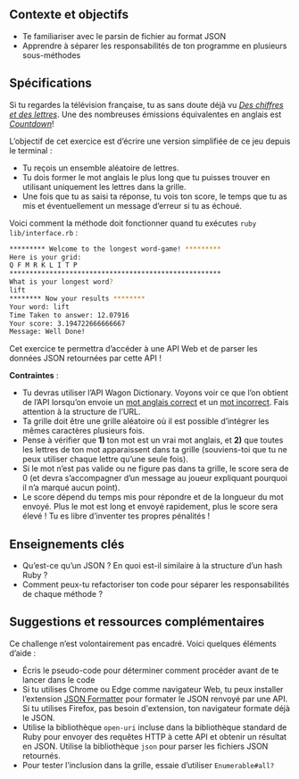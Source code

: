 ## Contexte et objectifs

- Te familiariser avec le parsin de fichier au format JSON
- Apprendre à séparer les responsabilités de ton programme en plusieurs sous-méthodes

## Spécifications

Si tu regardes la télévision française, tu as sans doute déjà vu [*Des chiffres et des lettres*](https://fr.wikipedia.org/wiki/Des_chiffres_et_des_lettres). Une des nombreuses émissions équivalentes en anglais est [_Countdown_](https://www.youtube.com/watch?v=GvV8aVEJmiU)!

L’objectif de cet exercice est d’écrire une version simplifiée de ce jeu depuis le terminal :
- Tu reçois un ensemble aléatoire de lettres.
- Tu dois former le mot anglais le plus long que tu puisses trouver en utilisant uniquement les lettres dans la grille.
- Une fois que tu as saisi ta réponse, tu vois ton score, le temps que tu as mis et éventuellement un message d’erreur si tu as échoué.

Voici comment la méthode doit fonctionner quand tu exécutes `ruby lib/interface.rb` :

```bash
********* Welcome to the longest word-game! *********
Here is your grid:
Q F M R K L I T P
*****************************************************
What is your longest word?
lift
******** Now your results ********
Your word: lift
Time Taken to answer: 12.07916
Your score: 3.194722666666667
Message: Well Done!
```

Cet exercice te permettra d’accéder à une API Web et de parser les données JSON retournées par cette API !

**Contraintes** :
- Tu devras utiliser l’API Wagon Dictionary. Voyons voir ce que l’on obtient de l’API lorsqu’on envoie un [mot anglais correct](https://wagon-dictionary.herokuapp.com/apple) et un [mot incorrect](https://wagon-dictionary.herokuapp.com/zzzz). Fais attention à la structure de l’URL.
- Ta grille doit être une grille aléatoire où il est possible d’intégrer les mêmes caractères plusieurs fois.
- Pense à vérifier que **1)** ton mot est un vrai mot anglais, et **2)** que toutes les lettres de ton mot apparaissent dans ta grille (souviens-toi que tu ne peux utiliser chaque lettre qu’une seule fois).
- Si le mot n’est pas valide ou ne figure pas dans ta grille, le score sera de 0 (et devra s’accompagner d’un message au joueur expliquant pourquoi il n’a marqué aucun point).
- Le score dépend du temps mis pour répondre et de la longueur du mot envoyé. Plus le mot est long et envoyé rapidement, plus le score sera élevé ! Tu es libre d’inventer tes propres pénalités !

## Enseignements clés

- Qu’est-ce qu’un JSON ? En quoi est-il similaire à la structure d’un hash Ruby ?
- Comment peux-tu refactoriser ton code pour séparer les responsabilités de chaque méthode ?

## Suggestions et ressources complémentaires

Ce challenge n’est volontairement pas encadré. Voici quelques éléments d’aide :
- Écris le pseudo-code pour déterminer comment procéder avant de te lancer dans le code
- Si tu utilises Chrome ou Edge comme navigateur Web, tu peux installer l’extension [JSON Formatter](https://chrome.google.com/webstore/detail/json-formatter/bcjindcccaagfpapjjmafapmmgkkhgoa?hl=en) pour formater le JSON renvoyé par une API. Si tu utilises Firefox, pas besoin d'extension, ton navigateur formate déjà le JSON.
- Utilise la bibliothèque  `open-uri` incluse dans la bibliothèque standard de Ruby pour envoyer des requêtes HTTP à cette API et obtenir un résultat en JSON. Utilise la bibliothèque `json` pour parser les fichiers JSON retournés.
- Pour tester l’inclusion dans la grille, essaie d’utiliser `Enumerable#all?`
